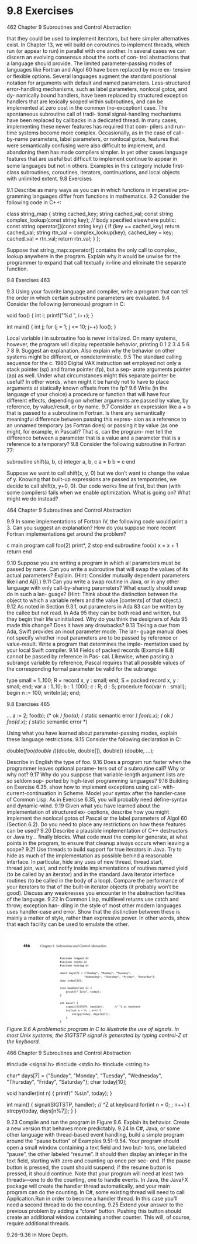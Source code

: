 # 9.8 Exercises

462 Chapter 9 Subroutines and Control Abstraction

that they could be used to implement iterators, but here simpler alternatives exist. In Chapter 13, we will build on coroutines to implement threads, which run (or appear to run) in parallel with one another. In several cases we can discern an evolving consensus about the sorts of con- trol abstractions that a language should provide. The limited parameter-passing modes of languages like Fortran and Algol 60 have been replaced by more ex- tensive or ﬂexible options. Several languages augment the standard positional notation for arguments with default and named parameters. Less-structured error-handling mechanisms, such as label parameters, nonlocal gotos, and dy- namically bound handlers, have been replaced by structured exception handlers that are lexically scoped within subroutines, and can be implemented at zero cost in the common (no-exception) case. The spontaneous subroutine call of tradi- tional signal-handling mechanisms have been replaced by callbacks in a dedicated thread. In many cases, implementing these newer features has required that com- pilers and run-time systems become more complex. Occasionally, as in the case of call-by-name parameters, label parameters, or nonlocal gotos, features that were semantically confusing were also difﬁcult to implement, and abandoning them has made compilers simpler. In yet other cases language features that are useful but difﬁcult to implement continue to appear in some languages but not in others. Examples in this category include ﬁrst-class subroutines, coroutines, iterators, continuations, and local objects with unlimited extent. 9.8 Exercises

9.1 Describe as many ways as you can in which functions in imperative pro- gramming languages differ from functions in mathematics. 9.2 Consider the following code in C++:

class string_map { string cached_key; string cached_val; const string complex_lookup(const string key); // body specified elsewhere public: const string operator[](const string key) { if (key == cached_key) return cached_val; string rtn_val = complex_lookup(key); cached_key = key; cached_val = rtn_val; return rtn_val; } };

Suppose that string_map::operator[] contains the only call to complex_ lookup anywhere in the program. Explain why it would be unwise for the programmer to expand that call textually in-line and eliminate the separate function.

9.8 Exercises 463

9.3 Using your favorite language and compiler, write a program that can tell the order in which certain subroutine parameters are evaluated. 9.4 Consider the following (erroneous) program in C:

void foo() { int i; printf("%d ", i++); }

int main() { int j; for (j = 1; j <= 10; j++) foo(); }

Local variable i in subroutine foo is never initialized. On many systems, however, the program will display repeatable behavior, printing 0 1 2 3 4 5 6 7 8 9. Suggest an explanation. Also explain why the behavior on other systems might be different, or nondeterministic. 9.5 The standard calling sequence for the c. 1980 Digital VAX instruction set employed not only a stack pointer (sp) and frame pointer (fp), but a sep- arate arguments pointer (ap) as well. Under what circumstances might this separate pointer be useful? In other words, when might it be handy not to have to place arguments at statically known offsets from the fp? 9.6 Write (in the language of your choice) a procedure or function that will have four different effects, depending on whether arguments are passed by value, by reference, by value/result, or by name. 9.7 Consider an expression like a + b that is passed to a subroutine in Fortran. Is there any semantically meaningful difference between passing this expres- sion as a reference to an unnamed temporary (as Fortran does) or passing it by value (as one might, for example, in Pascal)? That is, can the program- mer tell the difference between a parameter that is a value and a parameter that is a reference to a temporary? 9.8 Consider the following subroutine in Fortran 77:

subroutine shift(a, b, c) integer a, b, c a = b b = c end

Suppose we want to call shift(x, y, 0) but we don’t want to change the value of y. Knowing that built-up expressions are passed as temporaries, we decide to call shift(x, y+0, 0). Our code works ﬁne at ﬁrst, but then (with some compilers) fails when we enable optimization. What is going on? What might we do instead?

464 Chapter 9 Subroutines and Control Abstraction

9.9 In some implementations of Fortran IV, the following code would print a 3. Can you suggest an explanation? How do you suppose more recent Fortran implementations get around the problem?

c main program call foo(2) print*, 2 stop end subroutine foo(x) x = x + 1 return end

9.10 Suppose you are writing a program in which all parameters must be passed by name. Can you write a subroutine that will swap the values of its actual parameters? Explain. (Hint: Consider mutually dependent parameters like i and A[i].) 9.11 Can you write a swap routine in Java, or in any other language with only call-by-sharing parameters? What exactly should swap do in such a lan- guage? (Hint: Think about the distinction between the object to which a variable refers and the value [contents] of that object.) 9.12 As noted in Section 9.3.1, out parameters in Ada 83 can be written by the callee but not read. In Ada 95 they can be both read and written, but they begin their life uninitialized. Why do you think the designers of Ada 95 made this change? Does it have any drawbacks? 9.13 Taking a cue from Ada, Swift provides an inout parameter mode. The lan- guage manual does not specify whether inout parameters are to be passed by reference or value-result. Write a program that determines the imple- mentation used by your local Swift compiler. 9.14 Fields of packed records (Example 8.8) cannot be passed by reference in Pas- cal. Likewise, when passing a subrange variable by reference, Pascal requires that all possible values of the corresponding formal parameter be valid for the subrange:

type small = 1..100; R = record x, y : small; end; S = packed record x, y : small; end; var a : 1..10; b : 1..1000; c : R; d : S; procedure foo(var n : small); begin n := 100; writeln(a); end;

9.8 Exercises 465

... a := 2; foo(b); (* ok *) foo(a); (* static semantic error *) foo(c.x); (* ok *) foo(d.x); (* static semantic error *)

Using what you have learned about parameter-passing modes, explain these language restrictions. 9.15 Consider the following declaration in C:

double(*foo(double (*)(double, double[]), double)) (double, ...);

Describe in English the type of foo. 9.16 Does a program run faster when the programmer leaves optional parame- ters out of a subroutine call? Why or why not? 9.17 Why do you suppose that variable-length argument lists are so seldom sup- ported by high-level programming languages? 9.18 Building on Exercise 6.35, show how to implement exceptions using call- with-current-continuation in Scheme. Model your syntax after the handler-case of Common Lisp. As in Exercise 6.35, you will probably need define-syntax and dynamic-wind. 9.19 Given what you have learned about the implementation of structured ex- ceptions, describe how you might implement the nonlocal gotos of Pascal or the label parameters of Algol 60 (Section 6.2). Do you need to place any restrictions on how these features can be used? 9.20 Describe a plausible implementation of C++ destructors or Java try... finally blocks. What code must the compiler generate, at what points in the program, to ensure that cleanup always occurs when leaving a scope? 9.21 Use threads to build support for true iterators in Java. Try to hide as much of the implementation as possible behind a reasonable interface. In particular, hide any uses of new thread, thread.start, thread.join, wait, and notify inside implementations of routines named yield (to be called by an iterator) and in the standard Java Iterator interface routines (to be called in the body of a loop). Compare the performance of your iterators to that of the built-in iterator objects (it probably won’t be good). Discuss any weaknesses you encounter in the abstraction facilities of the language. 9.22 In Common Lisp, multilevel returns use catch and throw; exception han- dling in the style of most other modern languages uses handler-case and error. Show that the distinction between these is mainly a matter of style, rather than expressive power. In other words, show that each facility can be used to emulate the other.

![Figure 9.6 A problematic...](images/page_499_vector_276.png)
*Figure 9.6 A problematic program in C to illustrate the use of signals. In most Unix systems, the SIGTSTP signal is generated by typing control-Z at the keyboard.*

466 Chapter 9 Subroutines and Control Abstraction

#include <signal.h> #include <stdio.h> #include <string.h>

char* days[7] = {"Sunday", "Monday", "Tuesday", "Wednesday", "Thursday", "Friday", "Saturday"}; char today[10];

void handler(int n) { printf(" %s\n", today); }

int main() { signal(SIGTSTP, handler); // ^Z at keyboard for(int n = 0; ; n++) { strcpy(today, days[n%7]); } }

9.23 Compile and run the program in Figure 9.6. Explain its behavior. Create a new version that behaves more predictably. 9.24 In C#, Java, or some other language with thread-based event handling, build a simple program around the “pause button” of Examples 9.51–9.54. Your program should open a small window containing a text ﬁeld and two but- tons, one labeled “pause”, the other labeled “resume”. It should then display an integer in the text ﬁeld, starting with zero and counting up once per sec- ond. If the pause button is pressed, the count should suspend; if the resume button is pressed, it should continue. Note that your program will need at least two threads—one to do the counting, one to handle events. In Java, the JavaFX package will create the handler thread automatically, and your main program can do the counting. In C#, some existing thread will need to call Application.Run in order to become a handler thread. In this case you’ll need a second thread to do the counting. 9.25 Extend your answer to the previous problem by adding a “clone” button. Pushing this button should create an additional window containing another counter. This will, of course, require additional threads.

9.26–9.36 In More Depth.

